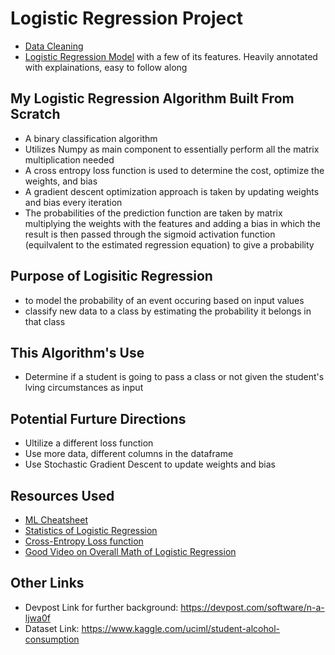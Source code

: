 # Logistic Regression Project
- [Data Cleaning](/Data_Cleaning.ipynb)
- [Logistic Regression Model](/Logistic_Regression_Model_Final.ipynb) with a few of its features. Heavily annotated with explainations, easy to follow along
## My Logistic Regression Algorithm Built From Scratch 
- A binary classification algorithm 
- Utilizes Numpy as main component to essentially perform all the matrix multiplication needed
- A cross entropy loss function is used to determine the cost, optimize the weights, and bias
- A gradient descent optimization approach is taken by updating weights and bias every iteration
- The probabilities of the prediction function are taken by matrix multiplying the weights with the features and adding a bias in which the result is then passed through the sigmoid activation function (equilvalent to the estimated regression equation) to give a probability
## Purpose of Logisitic Regression
- to model the probability of an event occuring based on input values
- classify new data to a class by estimating the probability it belongs in that class
## This Algorithm's Use
- Determine if a student is going to pass a class or not given the student's lving circumstances as input
## Potential Furture Directions
- Ultilize a different loss function
- Use more data, different columns in the dataframe
- Use Stochastic Gradient Descent to update weights and bias
## Resources Used
- [ML Cheatsheet](https://ml-cheatsheet.readthedocs.io/en/latest/logistic_regression.html#binary-logistic-regression)
- [Statistics of Logistic Regression](https://www.youtube.com/playlist?list=PLIeGtxpvyG-JmBQ9XoFD4rs-b3hkcX7Uu)
- [Cross-Entropy Loss function](https://www.youtube.com/watch?v=MztgenIfGgM&list=PLXf4nYvqR6VMI_rsU0otM9KHmUBDhCGX_&index=4&t=0s)
- [Good Video on Overall Math of Logistic Regression](https://www.youtube.com/watch?v=QHm0UDG6IU4&list=PLXf4nYvqR6VMI_rsU0otM9KHmUBDhCGX_&index=5&t=1435s)
## Other Links
- Devpost Link for further background: https://devpost.com/software/n-a-ljwa0f
- Dataset Link: https://www.kaggle.com/uciml/student-alcohol-consumption
